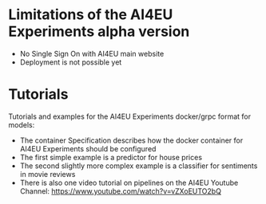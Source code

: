 # Limitations of the AI4EU Experiments alpha version
* No Single Sign On with AI4EU main website
* Deployment is not possible yet

# Tutorials
Tutorials and examples for the AI4EU Experiments docker/grpc format for models:
* The container Specification describes how the docker container for AI4EU Experiments should be configured
* The first simple example is a predictor for house prices
* The second slightly more complex example is a classifier for sentiments in movie reviews
* There is also one video tutorial on pipelines on the AI4EU Youtube Channel: https://www.youtube.com/watch?v=vZXoEUTO2bQ 

